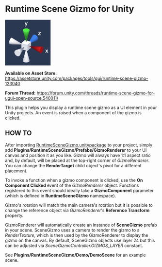 # Runtime Scene Gizmo for Unity

![screenshot](Images/screenshot.png)

**Available on Asset Store:** https://assetstore.unity.com/packages/tools/gui/runtime-scene-gizmo-123040

**Forum Thread:** https://forum.unity.com/threads/runtime-scene-gizmo-for-ugui-open-source.540011/

This plugin helps you display a runtime scene gizmo as a UI element in your Unity projects. An event is raised when a component of the gizmo is clicked.

## HOW TO

After importing [RuntimeSceneGizmo.unitypackage](https://github.com/yasirkula/UnityRuntimeSceneGizmo/releases) to your project, simply add **Plugins/RuntimeSceneGizmo/Prefabs/GizmoRenderer** to your UI canvas and position it as you like. Gizmo will always have 1:1 aspect ratio and, by default, will be placed at the top-right corner of *GizmoRenderer*. You can change the **RenderTarget** child object's pivot for a different placement.

To invoke a function when a gizmo component is clicked, use the **On Component Clicked** event of the *GizmoRenderer* object. Functions registered to this event should ideally take a **GizmoComponent** parameter (which is defined in **RuntimeSceneGizmo** namespace).

Gizmo's rotation will match the main camera's rotation but it is possible to change the reference object via *GizmoRenderer*'s **Reference Transform** property.

GizmoRenderer will automatically create an instance of **SceneGizmo** prefab in your scene. SceneGizmo uses a camera to render the gizmo to a *RenderTexture*, which is then used by the GizmoRenderer to display the gizmo on the canvas. By default, SceneGizmo objects use layer 24 but this can be adjusted via *SceneGizmoController.GIZMOS_LAYER* constant.

See **Plugins/RuntimeSceneGizmo/Demo/DemoScene** for an example scene.
